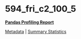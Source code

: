 # 594_fri_c2_100_5

[**Pandas Profiling Report**](https://epistasislab.github.io/penn-ml-benchmarks/profile/594_fri_c2_100_5.html)

[Metadata](metadata.yaml) | [Summary Statistics](summary_stats.csv)

